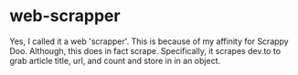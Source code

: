 # web-scrapper
Yes, I called it a web 'scrapper'. This is because of my affinity for Scrappy Doo. 
Although, this does in fact scrape. Specifically, it scrapes dev.to to grab article title, url, and count and store in in an object.
